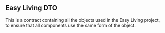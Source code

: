 ## Easy Living DTO
This is a contract containing all the objects used in the Easy Living project, to ensure that all components use the same form of the object.
